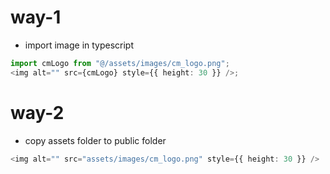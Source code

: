 # way-1

- import image in typescript

```ts
import cmLogo from "@/assets/images/cm_logo.png";
<img alt="" src={cmLogo} style={{ height: 30 }} />;
```

# way-2

- copy assets folder to public folder

```ts
<img alt="" src="assets/images/cm_logo.png" style={{ height: 30 }} />
```
